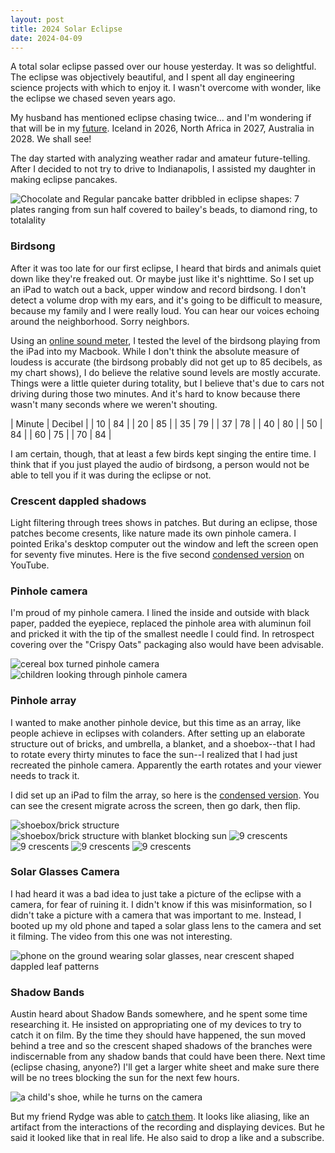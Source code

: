 ```yaml
---
layout: post
title: 2024 Solar Eclipse
date: 2024-04-09
---
```


A total solar eclipse passed over our house yesterday. It was so delightful. The eclipse was objectively beautiful, and I spent all day engineering science projects with which to enjoy it. I wasn't overcome with wonder, like the eclipse we chased seven years ago. 

My husband has mentioned eclipse chasing twice... and I'm wondering if that will be in my [future](https://www.timeanddate.com/eclipse/list.html). Iceland in 2026, North Africa in 2027, Australia in 2028. We shall see!

The day started with analyzing weather radar and amateur future-telling. After I decided to not try to drive to Indianapolis, I assisted my daughter in making eclipse pancakes. 

![Chocolate and Regular pancake batter dribbled in eclipse shapes: 7 plates ranging from sun half covered to bailey's beads, to diamond ring, to totalality](/post-images/solar-eclipse-2024/eclipse-pancakes.jpg)

### Birdsong

After it was too late for our first eclipse, I heard that birds and animals quiet down like they're freaked out. Or maybe just like it's nighttime. So I set up an iPad to watch out a back, upper window and record birdsong. I don't detect a volume drop with my ears, and it's going to be difficult to measure, because my family and I were really loud. You can hear our voices echoing around the neighborhood. Sorry neighbors. 

Using an [online sound meter](https://www.checkhearing.org/soundmeter.php), I tested the level of the birdsong playing from the iPad into my Macbook. While I don't think the absolute measure of loudess is accurate (the birdsong probably did not get up to 85 decibels, as my chart shows), I do believe the relative sound levels are mostly accurate. Things were a little quieter during totality, but I believe that's due to cars not driving during those two minutes. And it's hard to know because there wasn't many seconds where we weren't shouting. 

| Minute | Decibel |
| 10 | 84 |
| 20 | 85 |
| 35 | 79 |
| 37 | 78 |
| 40 | 80 |
| 50 | 84 |
| 60 | 75 |
| 70 | 84 |

I am certain, though, that at least a few birds kept singing the entire time. I think that if you just played the audio of birdsong, a person would not be able to tell you if it was during the eclipse or not. 

### Crescent dappled shadows

Light filtering through trees shows in patches. But during an eclipse, those patches become cresents, like nature made its own pinhole camera. I pointed Erika's desktop computer out the window and left the screen open for seventy five minutes. Here is the five second [condensed version](https://studio.youtube.com/video/RE-KIbPDJCU/edit) on YouTube. 

### Pinhole camera

I'm proud of my pinhole camera. I lined the inside and outside with black paper, padded the eyepiece, replaced the pinhole area with aluminun foil and pricked it with the tip of the smallest needle I could find. In retrospect covering over the "Crispy Oats" packaging also would have been advisable. 

![cereal box turned pinhole camera](/post-images/solar-eclipse-2024/pinhole-camera.jpg)
![children looking through pinhole camera](/post-images/solar-eclipse-2024/looking-through-camera.jpg)

### Pinhole array

I wanted to make another pinhole device, but this time as an array, like people achieve in eclipses with colanders. After setting up an elaborate structure out of bricks, and umbrella, a blanket, and a shoebox--that I had to rotate every thirty minutes to face the sun--I realized that I had just recreated the pinhole camera. Apparently the earth rotates and your viewer needs to track it. 

 I did set up an iPad to film the array, so here is the [condensed version](https://youtu.be/psx3bno3brI). You can see the cresent migrate across the screen, then go dark, then flip. 

![shoebox/brick structure](/post-images/solar-eclipse-2024/array-unblocked.jpg)
![shoebox/brick structure with blanket blocking sun](/post-images/solar-eclipse-2024/array-setup.jpg)
![9 crescents](/post-images/solar-eclipse-2024/array-another.jpg)
![9 crescents](/post-images/solar-eclipse-2024/array-inside.jpg)
![9 crescents](/post-images/solar-eclipse-2024/array-small.jpg)
![9 crescents](/post-images/solar-eclipse-2024/array-before.jpg)




### Solar Glasses Camera

I had heard it was a bad idea to just take a picture of the eclipse with a camera, for fear of ruining it. I didn't know if this was misinformation, so I didn't take a picture with a camera that was important to me. Instead, I booted up my old phone and taped a solar glass lens to the camera and set it filming. The video from this one was not interesting. 

![phone on the ground wearing solar glasses, near crescent shaped dappled leaf patterns](/post-images/solar-eclipse-2024/old-phone.jpg)

### Shadow Bands

Austin heard about Shadow Bands somewhere, and he spent some time researching it. He insisted on appropriating one of my devices to try to catch it on film. By the time they should have happened, the sun moved behind a tree and so the crescent shaped shadows of the branches were indiscernable from any shadow bands that could have been there. Next time (eclipse chasing, anyone?) I'll get a larger white sheet and make sure there will be no trees blocking the sun for the next few hours. 

![a child's shoe, while he turns on the camera](/post-images/solar-eclipse-2024/austin-shadow-bands.png)

But my friend Rydge was able to [catch them](https://youtube.com/shorts/AMroH1GQYiY?si=9Jo8IzBYtWM4o8kD). It looks like aliasing, like an artifact from the interactions of the recording and displaying devices. But he said it looked like that in real life. He also said to drop a like and a subscribe. 

